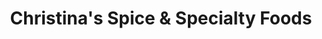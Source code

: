 ---
title: "Christina's Spice & Specialty Foods"
url: /cambridge/christinas-spice-and-specialty-foods/
shop: spices
---